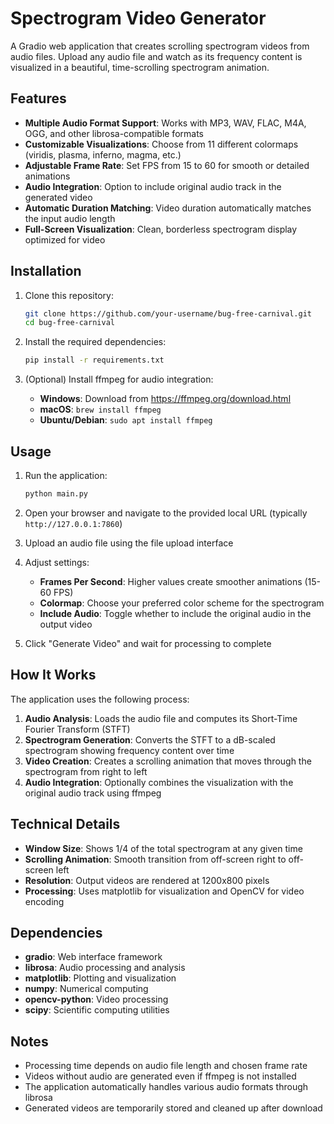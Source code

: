 # Spectrogram Video Generator

A Gradio web application that creates scrolling spectrogram videos from audio files. Upload any audio file and watch as its frequency content is visualized in a beautiful, time-scrolling spectrogram animation.

## Features

- **Multiple Audio Format Support**: Works with MP3, WAV, FLAC, M4A, OGG, and other librosa-compatible formats
- **Customizable Visualizations**: Choose from 11 different colormaps (viridis, plasma, inferno, magma, etc.)
- **Adjustable Frame Rate**: Set FPS from 15 to 60 for smooth or detailed animations
- **Audio Integration**: Option to include original audio track in the generated video
- **Automatic Duration Matching**: Video duration automatically matches the input audio length
- **Full-Screen Visualization**: Clean, borderless spectrogram display optimized for video

## Installation

1. Clone this repository:
   ```bash
   git clone https://github.com/your-username/bug-free-carnival.git
   cd bug-free-carnival
   ```

2. Install the required dependencies:
   ```bash
   pip install -r requirements.txt
   ```

3. (Optional) Install ffmpeg for audio integration:
   - **Windows**: Download from https://ffmpeg.org/download.html
   - **macOS**: `brew install ffmpeg`
   - **Ubuntu/Debian**: `sudo apt install ffmpeg`

## Usage

1. Run the application:
   ```bash
   python main.py
   ```

2. Open your browser and navigate to the provided local URL (typically `http://127.0.0.1:7860`)

3. Upload an audio file using the file upload interface

4. Adjust settings:
   - **Frames Per Second**: Higher values create smoother animations (15-60 FPS)
   - **Colormap**: Choose your preferred color scheme for the spectrogram
   - **Include Audio**: Toggle whether to include the original audio in the output video

5. Click "Generate Video" and wait for processing to complete

## How It Works

The application uses the following process:

1. **Audio Analysis**: Loads the audio file and computes its Short-Time Fourier Transform (STFT)
2. **Spectrogram Generation**: Converts the STFT to a dB-scaled spectrogram showing frequency content over time
3. **Video Creation**: Creates a scrolling animation that moves through the spectrogram from right to left
4. **Audio Integration**: Optionally combines the visualization with the original audio track using ffmpeg

## Technical Details

- **Window Size**: Shows 1/4 of the total spectrogram at any given time
- **Scrolling Animation**: Smooth transition from off-screen right to off-screen left
- **Resolution**: Output videos are rendered at 1200x800 pixels
- **Processing**: Uses matplotlib for visualization and OpenCV for video encoding

## Dependencies

- **gradio**: Web interface framework
- **librosa**: Audio processing and analysis
- **matplotlib**: Plotting and visualization
- **numpy**: Numerical computing
- **opencv-python**: Video processing
- **scipy**: Scientific computing utilities

## Notes

- Processing time depends on audio file length and chosen frame rate
- Videos without audio are generated even if ffmpeg is not installed
- The application automatically handles various audio formats through librosa
- Generated videos are temporarily stored and cleaned up after download

